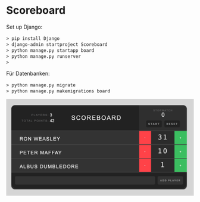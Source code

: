 # Scoreboard

Set up Django:
```
> pip install Django
> django-admin startproject Scoreboard
> python manage.py startapp board
> python manage.py runserver
> 
```
Für Datenbanken:
```
> python manage.py migrate
> python manage.py makemigrations board 
```

![alt text](Scoreboard.jpg)
